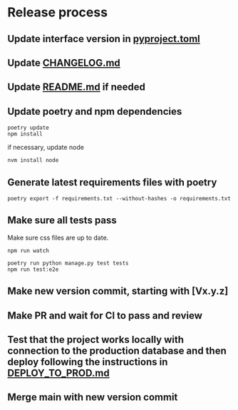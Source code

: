 # Release process

## Update interface version in [pyproject.toml](pyproject.toml)

## Update [CHANGELOG.md](CHANGELOG.md)

## Update [README.md](README.md) if needed

## Update poetry and npm dependencies

```shell
poetry update
npm install
```
if necessary, update node

```shell
nvm install node
```

## Generate latest requirements files with poetry

```shell
poetry export -f requirements.txt --without-hashes -o requirements.txt 
```

## Make sure all tests pass

Make sure css files are up to date.

```shell
npm run watch
```

```shell
poetry run python manage.py test tests
npm run test:e2e
```

## Make new version commit, starting with [Vx.y.z]

## Make PR and wait for CI to pass and review

## Test that the project works locally with connection to the production database and then deploy following the instructions in [DEPLOY_TO_PROD.md](DEPLOY_TO_PROD.md)

## Merge main with new version commit
